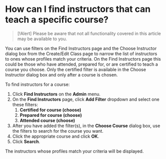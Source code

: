 # How can I find instructors that can teach a specific course?

> [!Alert] Please be aware that not all functionality covered in this article may be available to you.

You can use filters on the Find Instructors page and the Choose Instructor dialog box from the Create/Edit Class page to narrow the list of instructors to ones whose profiles match your criteria. On the Find Instructors page this could be those who have attended, prepared for, or are certified to teach a course you choose. Only the certified filter is available in the Choose Instructor dialog box and only after a course is chosen. 

To find instructors for a course:
1. Click **Find Instructors** on the **Admin** menu. 
1. On the **Find Instructors** page, click **Add Filter** dropdown and select one these filters:
     1. **Certified for course (choose)**
     1. **Prepared for course (choose)**
     1. **Attended course (choose)**
1. After you have added the filter(s), in the **Choose Course** dialog box, use the filters to search for the course you want. 
1. Click the appropriate course and click **OK**. 
1. Click **Search**.

The instructors whose profiles match your criteria will be displayed.